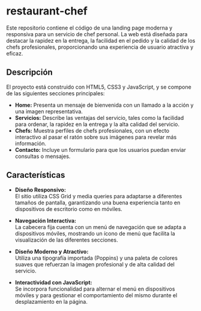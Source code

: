 # restaurant-chef

Este repositorio contiene el código de una landing page moderna y responsiva para un servicio de chef personal. La web está diseñada para destacar la rapidez en la entrega, la facilidad en el pedido y la calidad de los chefs profesionales, proporcionando una experiencia de usuario atractiva y eficaz.

## Descripción

El proyecto está construido con HTML5, CSS3 y JavaScript, y se compone de las siguientes secciones principales:

- **Home:** Presenta un mensaje de bienvenida con un llamado a la acción y una imagen representativa.
- **Servicios:** Describe las ventajas del servicio, tales como la facilidad para ordenar, la rapidez en la entrega y la alta calidad del servicio.
- **Chefs:** Muestra perfiles de chefs profesionales, con un efecto interactivo al pasar el ratón sobre sus imágenes para revelar más información.
- **Contacto:** Incluye un formulario para que los usuarios puedan enviar consultas o mensajes.

## Características

- **Diseño Responsivo:**  
  El sitio utiliza CSS Grid y media queries para adaptarse a diferentes tamaños de pantalla, garantizando una buena experiencia tanto en dispositivos de escritorio como en móviles.

- **Navegación Interactiva:**  
  La cabecera fija cuenta con un menú de navegación que se adapta a dispositivos móviles, mostrando un ícono de menú que facilita la visualización de las diferentes secciones.

- **Diseño Moderno y Atractivo:**  
  Utiliza una tipografía importada (Poppins) y una paleta de colores suaves que refuerzan la imagen profesional y de alta calidad del servicio.

- **Interactividad con JavaScript:**  
  Se incorpora funcionalidad para alternar el menú en dispositivos móviles y para gestionar el comportamiento del mismo durante el desplazamiento en la página.

  <!-- Fuerza despliegue GitHub Pages -->







